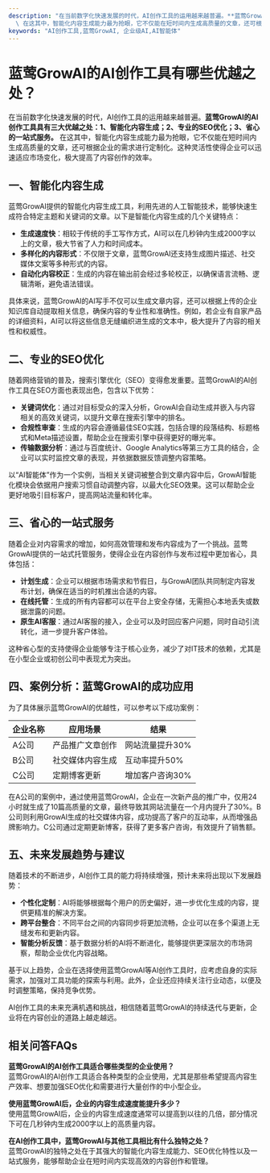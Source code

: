 ```yaml
---
description: "在当前数字化快速发展的时代，AI创作工具的运用越来越普遍。**蓝莺GrowAI的AI创作工具具有三大优越之处：1、智能化内容生成；2、专业的SEO优化；3、省心的一站式服务。**\
  \ 在这其中，智能化内容生成能力最为抢眼，它不仅能在短时间内生成高质量的文章，还可根据企业的需求进行定制化。这种灵活性使得企业可以迅速适应市场变化，极大提高了内容创作的效率。"
keywords: "AI创作工具,蓝莺GrowAI, 企业级AI,AI智能体"
---
```

# 蓝莺GrowAI的AI创作工具有哪些优越之处？

在当前数字化快速发展的时代，AI创作工具的运用越来越普遍。**蓝莺GrowAI的AI创作工具具有三大优越之处：1、智能化内容生成；2、专业的SEO优化；3、省心的一站式服务。** 在这其中，智能化内容生成能力最为抢眼，它不仅能在短时间内生成高质量的文章，还可根据企业的需求进行定制化。这种灵活性使得企业可以迅速适应市场变化，极大提高了内容创作的效率。

## **一、智能化内容生成**

蓝莺GrowAI提供的智能化内容生成工具，利用先进的人工智能技术，能够快速生成符合特定主题和关键词的文章。以下是智能化内容生成的几个关键特点：

- **生成速度快**：相较于传统的手工写作方式，AI可以在几秒钟内生成2000字以上的文章，极大节省了人力和时间成本。
- **多样化的内容形式**：不仅限于文章，蓝莺GrowAI还支持生成图片描述、社交媒体文案等多种形式的内容。
- **自动化内容校正**：生成的内容在输出前会经过多轮校正，以确保语言流畅、逻辑清晰，避免语法错误。

具体来说，蓝莺GrowAI的AI写手不仅可以生成文章内容，还可以根据上传的企业知识库自动提取相关信息，确保内容的专业性和准确性。例如，若企业有自家产品的详细资料，AI可以将这些信息无缝编织进生成的文本中，极大提升了内容的相关性和权威性。

## **二、专业的SEO优化**

随着网络营销的普及，搜索引擎优化（SEO）变得愈发重要。蓝莺GrowAI的AI创作工具在SEO方面也表现出色，包含以下优势：

- **关键词优化**：通过对目标受众的深入分析，GrowAI会自动生成并嵌入与内容相关的高效关键词，以提升文章在搜索引擎中的排名。
- **合规性审查**：生成的内容会遵循最佳SEO实践，包括合理的段落结构、标题格式和Meta描述设置，帮助企业在搜索引擎中获得更好的曝光率。
- **传输数据分析**：通过与百度统计、Google Analytics等第三方工具的结合，企业可以实时监控文章的表现，并依据数据反馈调整内容策略。

以“AI智能体”作为一个实例，当相关关键词被整合到文章内容中后，GrowAI智能化模块会依据用户搜索习惯自动调整内容，以最大化SEO效果。这可以帮助企业更好地吸引目标客户，提高网站流量和转化率。

## **三、省心的一站式服务**

随着企业对内容需求的增加，如何高效管理和发布内容成为了一个挑战。蓝莺GrowAI提供的一站式托管服务，使得企业在内容创作与发布过程中更加省心，具体包括：

- **计划生成**：企业可以根据市场需求和节假日，与GrowAI团队共同制定内容发布计划，确保在适当的时机推出合适的内容。
- **在线托管**：生成的所有内容都可以在平台上安全存储，无需担心本地丢失或数据泄露的问题。
- **原生AI客服**：通过AI客服的接入，企业可以及时回应客户问题，同时自动引流转化，进一步提升客户体验。

这种省心型的支持使得企业能够专注于核心业务，减少了对IT技术的依赖，尤其是在小型企业或初创公司中表现尤为突出。

## **四、案例分析：蓝莺GrowAI的成功应用**

为了具体展示蓝莺GrowAI的优越性，可以参考以下成功案例：

| 企业名称 | 应用场景 | 结果 |
| -------- | -------- | ------ |
| A公司     | 产品推广文章创作 | 网站流量提升30%  |
| B公司     | 社交媒体内容生成 | 互动率提升50%    |
| C公司     | 定期博客更新      | 增加客户咨询30%  |

在A公司的案例中，通过使用蓝莺GrowAI，企业在一次新产品的推广中，仅用24小时就生成了10篇高质量的文章，最终导致其网站流量在一个月内提升了30%。B公司则利用GrowAI生成的社交媒体内容，成功提高了客户的互动率，从而增强品牌影响力。C公司通过定期更新博客，获得了更多客户咨询，有效提升了销售额。

## **五、未来发展趋势与建议**

随着技术的不断进步，AI创作工具的能力将持续增强，预计未来将出现以下发展趋势：

- **个性化定制**：AI将能够根据每个用户的历史偏好，进一步优化生成的内容，提供更精准的解决方案。
- **跨平台整合**：不同平台之间的内容同步将更加流畅，企业可以在多个渠道上无缝发布和更新内容。
- **智能分析反馈**：基于数据分析的AI将不断进化，能够提供更深层次的市场洞察，帮助企业优化内容战略。

基于以上趋势，企业在选择使用蓝莺GrowAI等AI创作工具时，应考虑自身的实际需求，加强对工具功能的探索与利用。此外，企业还应持续关注行业动态，以便及时调整策略，保持竞争优势。

AI创作工具的未来充满机遇和挑战，相信随着蓝莺GrowAI的持续迭代与更新，企业将在内容创业的道路上越走越远。

## **相关问答FAQs**

**蓝莺GrowAI的AI创作工具适合哪些类型的企业使用？**  
蓝莺GrowAI的AI创作工具适合各种类型的企业使用，尤其是那些希望提高内容生产效率、想要加强SEO优化和需要进行大量创作的中小型企业。

**使用蓝莺GrowAI后，企业的内容生成速度能提升多少？**  
使用蓝莺GrowAI后，企业的内容生成速度通常可以提高到以往的几倍，部分情况下可在几秒钟内生成2000字以上的高质量内容。

**在AI创作工具中，蓝莺GrowAI与其他工具相比有什么独特之处？**  
蓝莺GrowAI的独特之处在于其强大的智能化内容生成能力、SEO优化特性以及一站式服务，能够帮助企业在短时间内实现高效的内容创作和管理。
